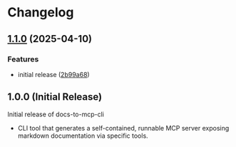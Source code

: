 # Changelog

## [1.1.0](https://github.com/Tiberriver256/docs-to-mcp-cli/compare/docs-to-mcp-cli-v1.0.0...docs-to-mcp-cli-v1.1.0) (2025-04-10)


### Features

* initial release ([2b99a68](https://github.com/Tiberriver256/docs-to-mcp-cli/commit/2b99a68ac35b57431eb9070de1bf9137e41e3c7e))

## 1.0.0 (Initial Release)

Initial release of docs-to-mcp-cli

- CLI tool that generates a self-contained, runnable MCP server exposing markdown documentation via specific tools.
